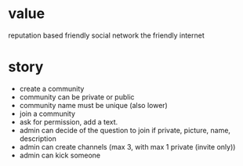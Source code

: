 # value
reputation based friendly social network
the friendly internet

# story
- create a community
- community can be private or public
- community name must be unique (also lower)
- join a community
- ask for permission, add a text.
- admin can decide of the question to join if private, picture, name, description
- admin can create channels (max 3, with max 1 private (invite only))
- admin can kick someone
